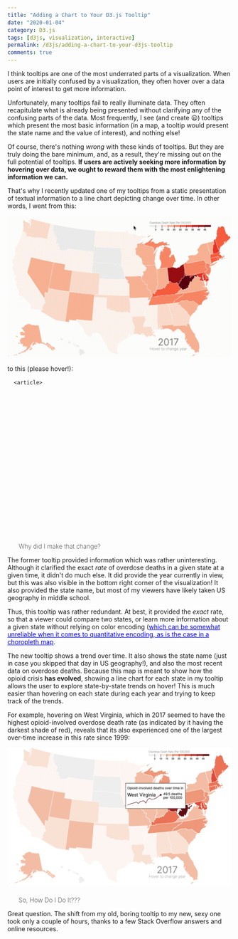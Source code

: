 ```yaml
---
title: "Adding a Chart to Your D3.js Tooltip"
date: "2020-01-04"
category: D3.js
tags: [d3js, visualization, interactive]
permalink: /d3js/adding-a-chart-to-your-d3js-tooltip
comments: true
---
```


I think tooltips are one of the most underrated parts of a visualization. When users are initially confused by a visualization, they often hover over a data point of interest to get more information.

Unfortunately, many tooltips fail to really illuminate data. They often recapitulate what is already being presented without clarifying any of the confusing parts of the data. Most frequently, I see (and create 😦) tooltips which present the most basic information (in a map, a tooltip would present the state name and the value of interest), and nothing else! 

Of course, there's nothing *wrong* with these kinds of tooltips. But they are truly doing the bare minimum, and, as a result, they're missing out on the full potential of tooltips. **If users are actively seeking more information by hovering over data, we ought to reward them with the most enlightening information we can.**

That's why I recently updated one of my tooltips from a static presentation of textual information to a line chart depicting change over time. In other words, I went from this:

![](../data/old-tooltip.gif)

to this (please hover!):

<html lang="en">
  <head>
  <meta charset="utf-8" />
  <meta http-equiv="X-UA-Compatible" content="IE=edge">
  <meta name="viewport" content="width=device-width, initial-scale=1.0, maximum-scale=1.0, viewport-fit=cover">

<div class="container">
  <div class="row">
    <div class="col-lg-8 col-lg-offset-2 col-md-10 col-md-offset-1">

      <article>

<style>

@import url('https://rsms.me/inter/inter.css');
html { font-family: 'Inter', sans-serif; }
@supports (font-variation-settings: normal) {
  html { font-family: 'Inter var', sans-serif; }
}

h2 {
  font: 200 1em "Inter";
  text-align: left;
  margin-right: 5%;
  margin-left: 5%;
}

footer {
  font: 200 .9em "Inter";
  text-align: left;
  margin-top: 2em;
  border-style: solid;
  border-width: 1px 0px 0px 0px;
  padding: 8px 0px 0px 6px;
 }

a { color: #0000EE; }

.states :hover {
  stroke: white;
  stroke-width: 8px;
}

.year.label {
  font: 300 2.5em "Inter";
  fill: gray;
}

.helper.label {
  font: 150 1em "Inter";
  fill: gray;
}

.overlay {
  fill: none;
  pointer-events: all;
  cursor: ew-resize;
}

.caption {
  font: 150 1.1em "Inter";
}

.topnav {
  background-color: white;
  border-style: solid;
  border-width: 0px 0px 1px 0px;
  padding: 6px 0px 6px 6px;
  overflow: hidden;
  font: 200 .9em "Inter";
  position: -webkit-sticky;
  position: sticky;
  top: 0;
}

/* Style the links inside the navigation bar */
.topnav a {
  float: left;
  color: black;
  text-align: left;
  padding: 6px 6px 6px 6px;
  text-decoration: none;
  font-size: 16px;
}

/* Change the color of links on hover */
.topnav a:hover {
  background-color: #ddd;
  color: black;
}

.d3-tip {
  line-height: .8;
  padding-right: 6px;
  padding-left: 6px;
  padding-bottom: 6px;
  background: #fff;
  border: 1px solid black;
  font-size: 12px;
  pointer-events: none !important;
}

/* .my_chart {
	width: 90%;
	padding-left: 15%;
	padding-right: 10%;
} */

</style>

<script src="https://d3js.org/d3.v4.min.js"></script>

<script src="https://d3js.org/d3-scale-chromatic.v1.min.js"></script>

<script src="https://d3js.org/topojson.v1.min.js"></script>

<script src="https://d3js.org/queue.v1.min.js"></script>

<script src="https://cdnjs.cloudflare.com/ajax/libs/d3-tip/0.7.1/d3-tip.min.js"></script>

<script>

/* This viz was made a lot easier thanks to the following code:

* animation using TweenYear
http://bl.ocks.org/jgujgu/bfbb41f5e8b90ff09d7805f71ef2538e
* choropleth map of us states (using json fips state ids)
https://bl.ocks.org/chucklam/f628765b873d707a3d0e44ffc78deab8
* another choropleth; although I didn't end up following its structure it was a helpful introduction
https://bl.ocks.org/wboykinm/dbbe50d1023f90d4e241712395c27fb3

A special thanks to Robert Hosbach for his viz here (and his willingness to respond to my email!): https://rahosbach.github.io/2018-10-27-d3UnemploymentChoropleth/
*/  

var svg = d3.select("svg")
  .attr("class", "my_chart")
  // resize plot when window is resized (see below)
  .call(responsivefy);

var path = d3.geoPath();
var format = d3.format("");
var height = 600;
var width = 960;

// thanks to https://brendansudol.com/writing/responsive-d3 for this function!
function responsivefy(svg) {
  // container will be the DOM element
  // that the svg is appended to
  // we then measure the container
  // and find its aspect ratio
  const container = d3.select(svg.node().parentNode),
      width = parseInt(svg.style('width'), 10),
      height = parseInt(svg.style('height'), 10),
      aspect = width / height;
 
  // set viewBox attribute to the initial size
  // control scaling with preserveAspectRatio
  // resize svg on inital page load
  svg.attr('viewBox', `0 0 ${width} ${height}`)
      .attr('preserveAspectRatio', 'xMinYMid')
      .call(resize);
 
  // add a listener so the chart will be resized
  // when the window resizes
  // multiple listeners for the same event type
  // requires a namespace, i.e., 'click.foo'
  // api docs: https://goo.gl/F3ZCFr
  d3.select(window).on(
      'resize.' + container.attr('id'), 
      resize
  );
 
  // this is the code that resizes the chart
  // it will be called on load
  // and in response to window resizes
  // gets the width of the container
  // and resizes the svg to fill it
  // while maintaining a consistent aspect ratio
  function resize() {
      const w = parseInt(container.style('width'));
      svg.attr('width', w);
      svg.attr('height', Math.round(w / aspect));
  }
}

// options for color scheme: https://github.com/d3/d3-scale-chromatic
var colorScheme = d3.schemeReds[9];
colorScheme.unshift("#eee");

// building the legend at the top
var color = d3.scaleQuantize()
  .domain([0, 50])
  .range(colorScheme);
var x = d3.scaleLinear()
  .domain(d3.extent(color.domain()))
  // the range specifies the x position of the legend
  .rangeRound([600,860]);
var g = svg.append("g")
  .attr("transform", "translate(0,40)");

// legend boxes
g.selectAll("rect")
  .data(color.range().map(function(d){ return color.invertExtent(d); }))
  .enter()
  .append("rect")
    .attr("height", 8)
    .attr("x", function(d){ return x(d[0]); })
    .attr("width", function(d){ return x(d[1]) - x(d[0]); })
    .attr("fill", function(d){ return color(d[0]); });

// legend title
g.append("text")
  .attr("class", "caption")
  .attr("x", x.range()[0])
  .attr("y", -6)
  .attr("fill", "#000")
  .attr("text-anchor", "start")
  .attr("font-weight", 30)
  .text("Overdose Death Rate (Per 100,000)");

// legend ticks
g.call(d3.axisBottom(x)
  .tickSize(13)
  .tickFormat(format)
  .tickValues(color.range().slice(1).map(function(d){ return color.invertExtent(d)[0]; })))
  .select(".domain")
  .remove();

// create tooltip
var div = d3.select("body")
  .append("div")
  .attr("class", "tooltip")
  .style("opacity", 0);

// label positions
labely = height - 50
labelx = width - 280

// Add the year label; the value is set on transition.
var label = svg.append("text")
  .attr("class", "year label")
  .attr("text-anchor", "middle")
  // position the label
  .attr("y", labely)
  .attr("x", labelx)
  .text(1999);

var helperlabel = svg.append("text")
  .attr("class", "helper label")
  .attr("text-anchor", "middle")
  // position the label
  .attr("y", labely + 20)
  .attr("x", labelx)
  .text("Hover to change year");

queue()
  // read in JSON which includes all of the complicated shape data for states/counties/etc.
  .defer(d3.json, "https://d3js.org/us-10m.v1.json")
  // read in opioid data
  .defer(d3.csv, "../data/overdoses.csv")
  /*
  NOTE ON OVERDOSE DATA: 
  
  This CSV file was created via pulling data from CDC's WONDER database.
  
  I pulled all deaths from the National Vital Statistics System's multiple cause-of-death mortality files which had one of the following causes of death: opioids (T40.0, T40.1, T40.2, T40.3, T40.4, or T40.6)**; natural/semisynthetic opioids (T40.2); methadone (T40.3); heroin (T40.1); synthetic opioids other than methadone (T40.4); cocaine (T40.5). I followed the methodology of this paper: https://www.cdc.gov/mmwr/volumes/67/wr/mm675152e1.htm?s_cid=mm675152e1_w. Deaths may include multiple opioids as a cause and thus are not mutually exclusive.

  You can replicate the data pull on CDC WONDER with this link: https://wonder.cdc.gov/mcd-icd10.html

  Source: Multiple Cause of Death 1999–2017 on CDC Wide-ranging Online Data for Epidemiologic Research (CDC WONDER). Atlanta, GA: CDC, National Center for Health Statistics. 2018. Available at http://wonder.cdc.gov. 
  */
  .await(ready);

function ready(error, us, overdoses) {
  if (error) throw error;

    // Initialize data to 1990
    var currentYear = 1999;
    var rateById = {};
    var nameById = {};
    // var yearById = {};

    //console.table(overdoses)

    overdoses.forEach(function(d){
   	  rateById[d.id] = +d.rate;
      nameById[d.id] = d.state;
      d.year = d.year;
  });

   	console.table(overdoses)

    // Add an overlay for the year label.
    var box = label.node().getBBox();

    var overlay = svg.append("rect")
      .attr("class", "overlay")
      .attr("x", box.x)
      .attr("y", box.y)
      .attr("width", box.width)
      .attr("height", box.height)
      .on("mouseover", enableInteraction);

  var x_tooltip = d3.scaleLinear()
    .domain(d3.extent(overdoses, function(d) { return d.year; }))
    .range([ 0, 130 ]);
  
  var y_tooltip = d3.scaleLinear()
    .domain([0, 60])
    .range([ 50, 0 ]);
  
  // define line function
  var line = d3.line()
    .x(function(d) {
      return x_tooltip(d.year);
    })
    .y(function(d) {
      return y_tooltip(+d.rate);
    })

  var tool_tip = d3.tip()
  .attr("class", "d3-tip")
  // if the mouse position is greater than 650 (~ Kentucky/Missouri), 
  // offset tooltip to the left instead of the right
  // credit https://stackoverflow.com/questions/28536367/in-d3-js-how-to-adjust-tooltip-up-and-down-based-on-the-screen-position
  .offset(function() {if(current_position[0] > 650) {
  	return [-20,-120] } 
  	else { return [20,120]}
  })
  .html(
  	"<p>Opioid-involved deaths over time in</p><div id='tipDiv'></div>"
  );

	svg.call(tool_tip);

    // Start a transition that interpolates the data based on year.
    svg.transition()
      .duration(10000)
      .ease(d3.easeLinear)
      .tween("year", tweenYear);

    states = svg.append("g")
      .attr("class", "states")
      .selectAll("path")
      .data(topojson.feature(us, us.objects.states).features)
      .enter()
      .append("path")
      .attr("d", path)
      // appending svg inside of tooltip for year by year change.
      // h/t https://bl.ocks.org/maelafifi/ee7fecf90bb5060d5f9a7551271f4397
      // h/t https://stackoverflow.com/questions/43904643/add-chart-to-tooltip-in-d3
       .on('mouseover', function(d) {

       	// define and store the mouse position. this is used to define
       	// tooltip offset, seen above.
		current_position = d3.mouse(this); 				
       	//console.log(current_position[0])

       	current_state = nameById[d.id]

	    tool_tip.show();
	    var tipSVG = d3.select("#tipDiv")
	      .append("svg")
	      .attr("width", 220)
	      .attr("height", 55);

	    tipSVG.append("path")
	      .datum(overdoses.filter(function(d) {return nameById[d.id] == current_state}))
	      .style("stroke", function() {
	      	if (rateById[d.id] < 10) {
	      		return "grey"
	      	} else {
	      	return color(rateById[d.id])
	      	}
	  	  })
	      .style("stroke-width", 1.5)
	      .style("fill", "none")
	      .attr("d", line)
	      
	    tipSVG.append("circle")
	      .attr("fill", function() {
	      	if (rateById[d.id] < 10) {
	      		return "grey"
	      	} else {
	      	return color(rateById[d.id])
	      	}
	  	  })
          .attr("stroke", "black")
	      .attr("cx", 130)
    	  .attr("cy", y_tooltip(rateById[d.id]))
    	  .attr("r", 3)

	    tipSVG.append("text")
	      .text(rateById[d.id] + " deaths")
	      // .transition()
	      // .duration(1000)
	      .attr("x", 140)
	      .attr("y", function() {
	      	if (y_tooltip(rateById[d.id]) < 15) { return 10 }
	      		else { return y_tooltip(rateById[d.id]) - 7 }
	      	})

		tipSVG.append("text")
	      .text("per 100,000")
	      // .transition()
	      // .duration(1000)
	      .attr("x", 140)
	      .attr("y", function() {
	      	if (y_tooltip(rateById[d.id]) < 15) { return 24 }
	      		else { return y_tooltip(rateById[d.id]) + 7 }
	      	})

	    tipSVG.append("text")
	      .text(current_state)
	      // .transition()
	      // .duration(1000)
	      .attr("x", 0)
	      .attr("y", 15)
	      .style("font-size", 18)
	      .style("font-weight", 400)


	  })
  	  .on('mouseout', tool_tip.hide)
      .call(style, currentYear)

 // FOR BAR CHART //
   //    .on('mouseover', function(d) {
	  //   tool_tip.show();
	  //   var tipSVG = d3.select("#tipDiv")
	  //     .append("svg")
	  //     .attr("width", 200)
	  //     .attr("height", 50);

	  //   tipSVG.append("rect")
	  //     .attr("fill", color(rateById[d.id]))
	  //     .attr("y", 10)
	  //     .attr("width", 0)
	  //     .attr("height", 30)
	  //     .transition()
	  //     .duration(1000)
	  //     .attr("width", rateById[d.id] * 6);

	  //   tipSVG.append("text")
	  //     .text(rateById[d.id] + " per 100,000")
	  //     .attr("x", 10)
	  //     .attr("y", 30)
	  //     .transition()
	  //     .duration(1000)
	  //     .attr("x", 6 + rateById[d.id] * 6)
	  // })
  	//   .on('mouseout', tool_tip.hide)
   //    .call(style, currentYear)

    function style(states, year){
      newoverdoses = interpolateData(year);

    var rateById = {};
    var nameById = {};

    newoverdoses.forEach(function(d) {

      // each state is encoded according to its ANSI/FIPS state code
      // you can find states and their codes here https://en.wikipedia.org/wiki/List_of_U.S._state_abbreviations#ANSI_standard_INCITS_38:2009
      rateById[d.id] = +d.rate;
      nameById[d.id] = d.state;
      d.year = d.year;
      
    });
    
    // add fill according to death rates, for each id (state)
    states.style("fill", function(d) { return color(rateById[d.id]); })
    // OLD TOOLTIP // 
      // .on("mouseover", function(d) {      
      //     div.transition()        
      //       .duration(200)      
      //       .style("opacity", .9);  

      // // add tooltip here    
      //     div.html('<strong> State: </strong>' + nameById[d.id] + 
      //       '<br>' + 
      //       '<strong> Year: </strong>' + Math.round(currentYear) +
      //       '<br>' + 
      //       '<strong> Rate: </strong>' + rateById[d.id] + " per 100,000")
      //       .style("left", (d3.event.pageX) + "px")     
      //       .style("top", (d3.event.pageY - 28) + "px");})   
      //  // remove tooltip on mouse out               
      //  .on("mouseout", function(d) {       
      //     div.transition()        
      //      .duration(500)      
      //      .style("opacity", 0);});

  // create the actual state objects
  svg.append("path")
    .datum(topojson.mesh(us, us.objects.states, (a, b) => a !== b))
    .attr("fill", "none")
    .attr("stroke", "white")
    // .attr("stroke-linejoin", "round")
    .attr("d", path)
   }

  // after the transition finishes, mouseover to change  year.
  function enableInteraction() {
    var yearScale = d3.scaleLinear()
      .domain([1999, 2017])
      .range([box.x + 10, box.x + box.width - 10])
      .clamp(true);

    // Cancel the current transition, if any.
    svg.transition().duration(0);

    overlay
      .on("mouseover", mouseover)
      .on("mouseout", mouseout)
      .on("mousemove", mousemove)
      .on("touchmove", mousemove);

    function mouseover() { label.classed("active", true); }
    function mouseout() { label.classed("active", false); }
    function mousemove() { displayYear(yearScale.invert(d3.mouse(this)[0])); }
  }

  // Tweens the entire chart by first tweening the year, and then the data.
  // For the interpolated data, the dots and label are redrawn.
  function tweenYear() {
    var year = d3.interpolateNumber(1999, 2017);
    return function(t) { displayYear(year(t)); };
  }

  // Updates the display to show the specified year.
  function displayYear(year) {
    currentYear = year;
    states.call(style,year)
    label.text(Math.round(year));
  }

  // Interpolates the dataset for the given (fractional) year.
  function interpolateData(year) {
    return overdoses.filter(function(row) {
    return row['year'] == Math.round(year);
     });
    }
};
    </script> 

<svg width="960" height="600"></svg>
    
## Why did I make that change?

The former tooltip provided information which was rather uninteresting. Although it clarified the exact *rate* of overdose deaths in a given state at a given time, it didn't do much else. It did provide the year currently in view, but this was also visible in the bottom right corner of the visualization! It also provided the state name, but most of my viewers have likely taken US geography in middle school.

Thus, this tooltip was rather redundant. At best, it provided the *exact* rate, so that a viewer could compare two states, or learn more information about a given state without relying on color encoding ([which can be somewhat unreliable when it comes to quantitative encoding, as is the case in a choropleth map](https://courses.cs.washington.edu/courses/cse442/17au/lectures/CSE442-VisualEncoding.pdf). 

The new tooltip shows a trend over time. It also shows the state name (just in case you skipped that day in US geography!), and also the most recent data on overdose deaths. Because this map is meant to show how the opioid crisis **has evolved**, showing a line chart for each state in my tooltip allows the user to explore state-by-state trends on hover! This is much easier than hovering on each state during each year and trying to keep track of the trends.

For example, hovering on West Virginia, which in 2017 seemed to have the highest opioid-involved overdose death rate (as indicated by it having the darkest shade of red), reveals that its also experienced one of the largest over-time increase in this rate since 1999:

![West Virginia Image](../data/west-virginia.jpg)

## So, How Do I Do It???

Great question. The shift from my old, boring tooltip to my new, sexy one took only a couple of hours, thanks to a few Stack Overflow answers and online resources.